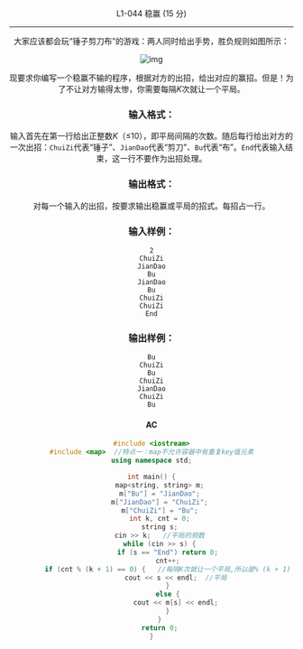<center>L1-044 稳赢 (15 分)

---

大家应该都会玩“锤子剪刀布”的游戏：两人同时给出手势，胜负规则如图所示：

![img](https://images.ptausercontent.com/367)

现要求你编写一个稳赢不输的程序，根据对方的出招，给出对应的赢招。但是！为了不让对方输得太惨，你需要每隔*K*次就让一个平局。

### 输入格式：

输入首先在第一行给出正整数*K*（≤10），即平局间隔的次数。随后每行给出对方的一次出招：`ChuiZi`代表“锤子”、`JianDao`代表“剪刀”、`Bu`代表“布”。`End`代表输入结束，这一行不要作为出招处理。

### 输出格式：

对每一个输入的出招，按要求输出稳赢或平局的招式。每招占一行。

### 输入样例：

```in
2
ChuiZi
JianDao
Bu
JianDao
Bu
ChuiZi
ChuiZi
End
```

### 输出样例：

```out
Bu
ChuiZi
Bu
ChuiZi
JianDao
ChuiZi
Bu
```



#### AC

```c++
#include <iostream>
#include <map>	//特点一：map不允许容器中有重复key值元素
using namespace std;

int main() {
	map<string, string> m;
	m["Bu"] = "JianDao";
	m["JianDao"] = "ChuiZi";
	m["ChuiZi"] = "Bu";
	int k, cnt = 0;
	string s;
	cin >> k;	//平局的频数
	while (cin >> s) {
		if (s == "End") return 0;
		cnt++;
		if (cnt % (k + 1) == 0) {	//每隔K次就让一个平局,所以是% (k + 1)
			cout << s << endl;	//平局
		}
		else {
			cout << m[s] << endl;
		}
	}
	return 0;
}
```

